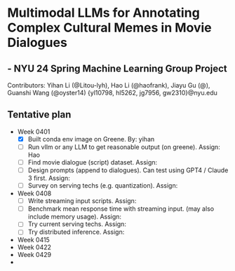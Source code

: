 # Multimodal LLMs for Annotating Complex Cultural Memes in Movie Dialogues
## - NYU 24 Spring Machine Learning Group Project

Contributors:
Yihan Li (@Litou-lyh), Hao Li (@haofrank), Jiayu Gu (@), Guanshi Wang (@oyster14)
{yl10798, hl5262, jg7956, gw2310}@nyu.edu

## Tentative plan
- Week 0401
  - [X] Built conda env image on Greene. By: yihan
  - [ ] Run vllm or any LLM to get reasonable output (on greene). Assign: Hao
  - [ ] Find movie dialogue (script) dataset. Assign:
  - [ ] Design prompts (append to dialogues). Can test using GPT4 / Claude 3 first. Assign:
  - [ ] Survey on serving techs (e.g. quantization). Assign:

- Week 0408
  - [ ] Write streaming input scripts. Assign:
  - [ ] Benchmark mean response time with streaming input. (may also include memory usage). Assign:
  - [ ] Try current serving techs. Assign:
  - [ ] Try distributed inference. Assign:
- Week 0415
- Week 0422
- Week 0429
- 
